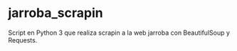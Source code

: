 # jarroba_scrapin
Script en Python 3 que realiza scrapin a la web jarroba con BeautifulSoup y Requests.
